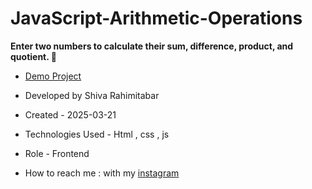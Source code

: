 # JavaScript-Arithmetic-Operations
**Enter two numbers to calculate their sum, difference, product, and quotient. 🧮**
- [Demo Project]()

- Developed by Shiva Rahimitabar

- Created - 2025-03-21

- Technologies Used - Html , css , js 

- Role - Frontend

- How to reach me : with my [instagram](https://www.instagram.com/shiva.rahimitabar.dev)

